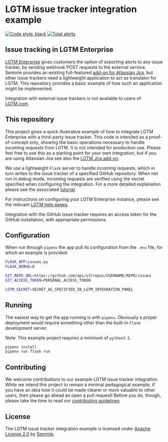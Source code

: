 # LGTM issue tracker integration example
[![Code style: black](https://img.shields.io/badge/code%20style-black-000000.svg)](https://github.com/ambv/black) [![Total alerts](https://img.shields.io/lgtm/alerts/g/Semmle/lgtm-issue-tracker-example.svg?logo=lgtm&logoWidth=18)](https://lgtm.com/projects/g/Semmle/lgtm-issue-tracker-example/alerts/)

## Issue tracking in LGTM Enterprise

[LGTM Enterprise](https://semmle.com/lgtm) gives customers the option of exporting alerts to any issue tracker, by sending webhook POST requests to the external service. Semmle provides an existing full-featured [add-on for Atlassian Jira](https://github.com/Semmle/lgtm-jira-addon), but other issue trackers need a lightweight application to act as translator for LGTM. This repository provides a basic example of how such an application might be implemented.

Integration with external issue trackers is not available to users of [LGTM.com](https://lgtm.com).

## This repository

This project gives a quick illustrative example of how to integrate LGTM Enterprise with a third-party issue tracker. This code is intended as a proof-of-concept only, showing the basic operations necessary to handle incoming requests from LGTM. It is not intended for production use. Please feel free to use this as a starting point for your own integration, but if you are using Atlassian Jira see also the [LGTM Jira add-on](https://github.com/Semmle/lgtm-jira-addon).

We use a lightweight `Flask` server to handle incoming requests, which in turn writes to the issue tracker of a specified GitHub repository. When not run in debug mode, incoming requests are verified using the secret specified when configuring the integration. For a more detailed explanation please see the associated [tutorial](tutorial.md).

For instructions on configuring your LGTM Enterprise instance, please see the relevant [LGTM help pages](https://help.semmle.com/lgtm-enterprise/admin/help/adding-issue-trackers.html).

Integration with the GitHub issue tracker requires an access token for the GitHub installation, with appropriate permissions.

## Configuration

When run through `pipenv` the app pull its configuration from the `.env` file, for which an example is provided:
```bash
FLASK_APP=issues.py
FLASK_DEBUG=0

GIT_REPO_URL=https://github.com/api/v3/repos/USERNAME/REPO/issues
GIT_ACCESS_TOKEN=PERSONAL_ACCESS_TOKEN

LGTM_SECRET=SECRET_AS_SPECIFIED_IN_LGTM_INTEGRATION_PANEL
```

## Running
The easiest way to get the app running is with `pipenv`. Obviously a proper deployment would require something other than the built-in `Flask` development server.

Note: This example project requires a minimum of `python3.5`.

```bash
pipenv install
pipenv run flask run
```

## Contributing

We welcome contributions to our example LGTM issue tracker integration. While we intend this project to remain a minimal pedagogical example, if you have an idea how it could be made clearer or more valuable to other users, then please go ahead an open a pull request! Before you do, though, please take the time to read our [contributing guidelines](CONTRIBUTING.md).

## License

The LGTM issue tracker integration example is licensed under [Apache License 2.0](LICENSE) by [Semmle](https://semmle.com).

